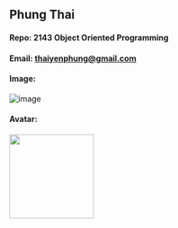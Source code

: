 ## Phung Thai

#### Repo: 2143 Object Oriented Programming

#### Email: thaiyenphung@gmail.com

#### Image:

![image](https://github.com/user-attachments/assets/368abbb4-6ac0-444b-b32b-cce04238f455)

#### Avatar:

<img src=![image](https://github.com/user-attachments/assets/3e49b262-a142-4261-8da1-e2e5fb6620cf) width=150>
